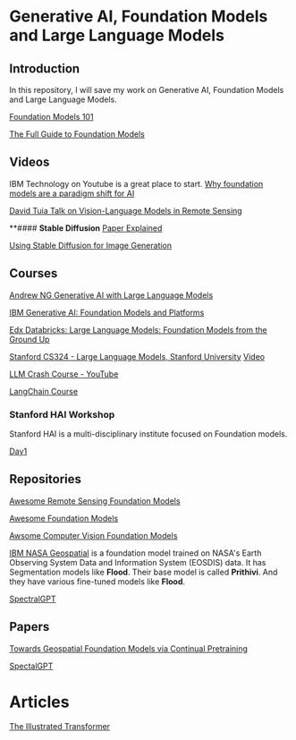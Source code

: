 # Generative AI, Foundation Models and Large Language Models

## Introduction
In this repository, I will save my work on Generative AI, Foundation Models and Large Language Models. 

[Foundation Models 101](https://www.scribbledata.io/blog/foundation-models-101-a-step-by-step-guide-for-beginners/)

[The Full Guide to Foundation Models](https://encord.com/blog/foundation-models/)

## Videos

IBM Technology on Youtube is a great place to start. 
[Why foundation models are a paradigm shift for AI](https://www.youtube.com/watch?v=1JzMSbcInxc)

[David Tuia Talk on Vision-Language Models in Remote Sensing](https://www.youtube.com/watch?v=Z3KOChhXkYk)


**#### **Stable Diffusion**
[Paper Explained](https://www.youtube.com/watch?v=rC34475rEnw)

[Using Stable Diffusion for Image Generation](https://www.youtube.com/watch?v=ltLNYA3lWAQ)

## Courses

[Andrew NG Generative AI with Large Language Models](https://downloadly.ir/elearning/video-tutorials/generative-ai-with-large-language-models/)



[IBM Generative AI: Foundation Models and Platforms](https://www.coursera.org/learn/generative-ai-foundation-models-and-platforms#modules)

[Edx Databricks: Large Language Models: Foundation Models from the Ground Up](https://www.edx.org/learn/computer-science/databricks-large-language-models-foundation-models-from-the-ground-up)


[Stanford CS324 - Large Language Models, Stanford University](https://stanford-cs324.github.io/winter2022/)  [Video]()

[LLM Crash Course - YouTube](https://www.youtube.com/watch?v=UU1WVnMk4E8)

[LangChain Course](https://youtu.be/lG7Uxts9SXs?si=ZNdcEH5Vx6lg0odX)

### Stanford HAI Workshop

Stanford HAI is a multi-disciplinary institute focused on Foundation models.

[Day1](https://www.youtube.com/watch?v=dG628PEN1fY)




## Repositories

[Awesome Remote Sensing Foundation Models](https://github.com/Jack-bo1220/Awesome-Remote-Sensing-Foundation-Models)

[Awesome Foundation Models](https://github.com/uncbiag/Awesome-Foundation-Models)

[Awsome Computer Vision Foundation Models](https://github.com/awaisrauf/Awesome-CV-Foundational-Models)

[IBM NASA Geospatial](https://huggingface.co/ibm-nasa-geospatial) is a foundation model trained on NASA's Earth Observing System Data and Information System (EOSDIS) data. It has Segmentation models like **Flood**. Their base model is called **Prithivi**. And they have various fine-tuned models like **Flood**.

[SpectralGPT](https://www.linkedin.com/posts/danfeng-hong-82868612b_spectralgpt-the-first-spectral-remote-sensing-activity-7142524357293056000-0sua/?utm_source=share&utm_medium=member_android)



## Papers

[Towards Geospatial Foundation Models via Continual Pretraining](https://arxiv.org/abs/2302.04476)

[SpectalGPT](https://arxiv.org/abs/2311.07113)



# Articles

[The Illustrated Transformer](https://jalammar.github.io/illustrated-transformer/)